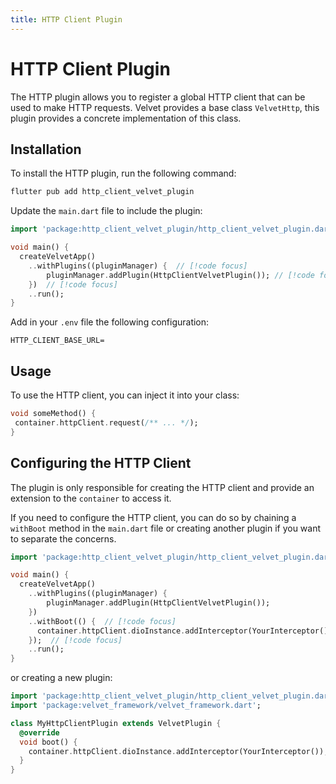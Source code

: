 ```yaml
---
title: HTTP Client Plugin
---
```


# HTTP Client Plugin

The HTTP plugin allows you to register a global HTTP client that can be used to make HTTP requests.
Velvet provides a base class `VelvetHttp`, this plugin provides a concrete implementation of this class.

## Installation

To install the HTTP plugin, run the following command:

```bash
flutter pub add http_client_velvet_plugin
```

Update the `main.dart` file to include the plugin:

```dart
import 'package:http_client_velvet_plugin/http_client_velvet_plugin.dart';  // [!code focus]

void main() {
  createVelvetApp()
    ..withPlugins((pluginManager) {  // [!code focus]
        pluginManager.addPlugin(HttpClientVelvetPlugin()); // [!code focus]
    })  // [!code focus]
    ..run();
}
```

Add in your `.env` file the following configuration:

```dotenv
HTTP_CLIENT_BASE_URL=
```

## Usage

To use the HTTP client, you can inject it into your class:

```dart
void someMethod() {
 container.httpClient.request(/** ... */);
}
```

## Configuring the HTTP Client

The plugin is only responsible for creating the HTTP client and provide an extension to the `container` to access it.

If you need to configure the HTTP client, you can do so by chaining a `withBoot` method in the `main.dart` file or creating another plugin if you want to separate the concerns.

```dart
import 'package:http_client_velvet_plugin/http_client_velvet_plugin.dart';  // [!code focus]

void main() {
  createVelvetApp()
    ..withPlugins((pluginManager) {
        pluginManager.addPlugin(HttpClientVelvetPlugin());
    })
    ..withBoot(() {  // [!code focus]
      container.httpClient.dioInstance.addInterceptor(YourInterceptor());  // [!code focus]
    });  // [!code focus]
    ..run();
}
```

or creating a new plugin:

```dart
import 'package:http_client_velvet_plugin/http_client_velvet_plugin.dart';
import 'package:velvet_framework/velvet_framework.dart';

class MyHttpClientPlugin extends VelvetPlugin {
  @override
  void boot() {
    container.httpClient.dioInstance.addInterceptor(YourInterceptor());
  }
}
```
